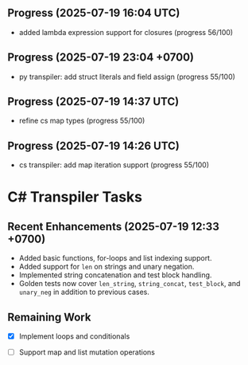 ## Progress (2025-07-19 16:04 UTC)
- added lambda expression support for closures (progress 56/100)
## Progress (2025-07-19 23:04 +0700)
- py transpiler: add struct literals and field assign (progress 55/100)

## Progress (2025-07-19 14:37 UTC)
- refine cs map types (progress 55/100)

## Progress (2025-07-19 14:26 UTC)
- cs transpiler: add map iteration support (progress 55/100)

# C# Transpiler Tasks

## Recent Enhancements (2025-07-19 12:33 +0700)
- Added basic functions, for-loops and list indexing support.
- Added support for `len` on strings and unary negation.
- Implemented string concatenation and test block handling.
- Golden tests now cover `len_string`, `string_concat`, `test_block`, and `unary_neg` in addition to previous cases.

## Remaining Work
- [x] Implement loops and conditionals
- [ ] Support map and list mutation operations


